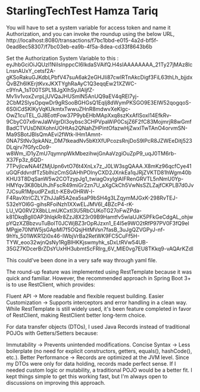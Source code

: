 
# StarlingTechTest Hamza Tariq
You will have to set a system variable for access token and name it Authorization, and you can invoke the roundup using the below URL, http://localhost:8080/transactions/f7bc1bbd-e015-4a2d-bf5f-0ead8ec58307/f7bc03eb-ea9b-4f5a-8dea-cd33f8643b6b

Set the Authorization System Variable to this : eyJhbGciOiJQUzI1NiIsInppcCI6IkdaSVAifQ.H4sIAAAAAAAA_21Ty27jMAz8lcLnsnAUxY_cetsf2A-gKSoRakuGJKdbLPbfV47suA6ak2eGHJIi87cwIRTnAkcDigf3FiL63thLh_bjjdxQvBZh6lKErjtKvxJKXTYghRaAyC1Q3eqqEw21XZWC-c9YnA_1sT00TSPL18JgXIhSyJlAIjfZ-Mv1iv1voxZvrpLjUVQaJHUSmlN5AnUQ9aEV4qREl7yj-2CbM2SlysOpqwDr9gRSooBGHGsQ1Eqlj8dWymPKSGO9E3EIW52qogqoS-6S0iCdSKlKyVqKUkmtxTwwuZHnR8mdwvXeKlgc-OwZ1cuTEL_GJ8EottFow37P9ybEHbMApXxq8szKxAfISoxI14EfkRv-9CbyC07x6rwJaWVgrDI3oybsc3CHPVpaWiP0CsjZ6F2fC83MojmrjR8wGmfBadCTVUsDNIXohnUOHtAs2QNahZHPintOfazwHjZwxITwTAnO4orvmSN-Ma9SBotJBlsQmAEvi2fWtk-IHm1Amnt-0NA7StNv3pkANz_DM7tkeadNv5bKtXfUPcozsRnjDoS9lPcR8JZWEeDitj523DLqjrv7fGfycDo9-w8Wm_iD1yZmU7qymnpWkMbezihwjGnAaVzgiOuZpP9_uqJ0TM6rb-X37Fp3z_6QD-7TPvjIcwNA4fZMjUpn6vtO76t4XnLx7z_J0LW3sgQAAA.X8mKz96qcfCye41uGQFddvrdfTz5bIhizCmSGAHhPOlnyCXD2JXnkEa1qJRjZVKTD81hWgm40bKHU3T8DqSanW5w2COTzypJg1_twiagOxyIglAIFRenGRVTL5nNmU0Yp-HMYqv3K80bUhJhFscR49miGr2zn7U_aXgCkCh5VwNsSZLZajfCKPLB7d0Jv7JCsuR1MpudPZxdLt-KE8v0HRW-I-F4RavXtriCZLYZhJJaR5A2ea5saP9bSH4g3LZqymMJGxK-298RvTEJ-532eYOl6G-gihsRFoiNzh1XXwELJMV6l_4BZcP4-rK-LU_VQ0RV2X8bLLmUKCxtI3U5RbCUKoTG27oFwZPda-k81DkqBgII0AP3hlqkRr8ZzJ8X23r09B9Hamtfv5wIaUJK5PFkGeCdgAL_ohjwpYQzXZBbzvuTuBolT0JCWjBZ3rOpRJzxn1_E4I5e9WO2tRfP97PV0F3fQ9elMPgje70NfW5jsGApMI7f5OQsjHitMVsn7fasB_3uJgQZVGPyJ-nf-9hYs_501WKR12i0x46-IWbjVrBa2RetWK9FC5CuFf5H-TYW_eoo32wjnQsNy1RgBIHKKjswmyhk_sDxLtRVw54UB-35GZ7KDcerBrZDsYUxHH3ubmtScFRlrg_6V_MlE0vg7EU8TKkq9-vAQArKZdI

This could've been done in a very safe way through yaml file.


 The round-up feature was implemented using RestTemplate because it was quick and familiar. However, the recommended approach in Spring Boot 3+ is to use RestClient, which provides:
 
Fluent API → More readable and flexible request building.
Easier Customization → Supports interceptors and error handling in a clean way.
While RestTemplate is still widely used, it's been feature completed in favor of RestClient, making RestClient better long-term choice.

For data transfer objects (DTOs), I used Java Records instead of traditional POJOs with Getters/Setters because:

Immutability → Prevents unintended modifications.
Concise Syntax → Less boilerplate (no need for explicit constructors, getters, equals(), hashCode(), etc.).
Better Performance → Records are optimized at the JVM level.
Since my DTOs were only for data holding, records made perfect sense. If I needed custom logic or mutability, a traditional POJO would be a better fit.
I kept things simple to get this working fast, but I'm always open to discussions on improving this approach.




